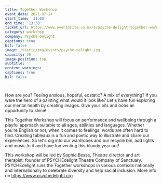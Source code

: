 ```yaml
---
title: Together Workshop
event_date: 2021-07-24
start_time: '11:00'
end_time: '13:30'
ticket_url: https://www.eventbrite.co.uk/e/psyche-delight-together-workshop-tickets-161284539399
category: workshop
company: Psyche Delight
captions: true
bsl: false
image: /static/img/events/psyche-delight.jpg
capacity: 20
image-position: top
subtitle: ''
content_warnings: ''
captions: true
bsl: false

---
```

How are you? Feeling anxious, hopeful, ecstatic? A mix of everything? If you were the hero of a painting what would it look like? Let's have fun exploring our mental health by creating images. Give your bits and bobs an opportunity to shine!

This Together Workshop will focus on performance and wellbeing through a playful approach suitable to all ages, abilities and languages. 
Whether you're English or not, when it comes to feelings, words are often hard to find. Creating tableaux is a fun and poetic way to illustrate and share our experiences. So let's dig into our wardrobes and our recycle bin, add lights and music to it and have fun venting this bloody year out!

This workshop will be led by Sophie Besse, Theatre director and art therapist, founder of PSYCHEdelight Theatre Company of Sanctuary.  PSYCHEdelight runs the Together workshops in various contexts nationally and internationally to celebrate diversity and help social inclusion.
More info on <https://www.psychedelight.org>